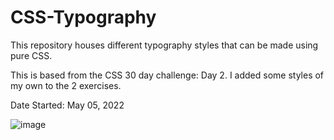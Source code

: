 <h1>CSS-Typography </h1>
<p> This repository houses different typography styles that can be made using pure CSS. </p>
<p> This is based from the CSS 30 day challenge: Day 2. I added some styles of my own to the 2 exercises. </p>
<p>Date Started: May 05, 2022 </p>

![image](https://user-images.githubusercontent.com/74045387/166886004-2ff97953-f0e6-4981-b386-bea972852c43.png)

